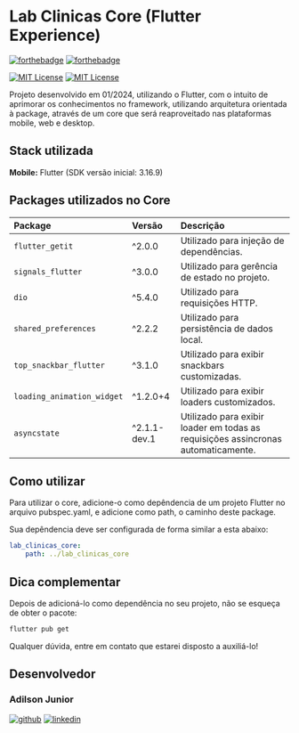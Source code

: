 # Lab Clinicas Core (Flutter Experience)

[![forthebadge](https://forthebadge.com/images/badges/made-with-flutter.svg)](http://forthebadge.com)
[![forthebadge](https://forthebadge.com/images/badges/powered-by-coffee.svg)](http://forthebadge.com)

[![MIT License](https://img.shields.io/badge/Flutter-3.16.9-blue)](https://docs.flutter.dev/release/release-notes)
[![MIT License](https://img.shields.io/badge/Dart-3.2.6-blue)](https://docs.flutter.dev/release/release-notes)

Projeto desenvolvido em 01/2024, utilizando o Flutter, com o intuito de aprimorar os conhecimentos no framework, utilizando arquitetura orientada à package, através de um core que será reaproveitado nas plataformas mobile, web e desktop.

## Stack utilizada

**Mobile:** Flutter (SDK versão inicial: 3.16.9)

## Packages utilizados no Core

| Package                    | Versão | Descrição                                         |
| :----------------          | :----- | :------------------------------------------------ |
| `flutter_getit`            | ^2.0.0 | Utilizado para injeção de dependências.           |
| `signals_flutter`          | ^3.0.0 | Utilizado para gerência de estado no projeto.     |
| `dio`                      | ^5.4.0 | Utilizado para requisições HTTP.                  |
| `shared_preferences`       | ^2.2.2 | Utilizado para persistência de dados local.       |
| `top_snackbar_flutter`     | ^3.1.0 | Utilizado para exibir snackbars customizadas.     |
| `loading_animation_widget` | ^1.2.0+4 | Utilizado para exibir loaders customizados.     |
| `asyncstate`               | ^2.1.1-dev.1 | Utilizado para exibir loader em todas as requisições assincronas automaticamente. |

## Como utilizar

Para utilizar o core, adicione-o como depêndencia de um projeto Flutter no arquivo pubspec.yaml, e adicione como path, o caminho deste package.

Sua depêndencia deve ser configurada de forma similar a esta abaixo:

```yaml
lab_clinicas_core:
    path: ../lab_clinicas_core
```

## Dica complementar

Depois de adicioná-lo como dependência no seu projeto, não se esqueça de obter o pacote:

```bash
flutter pub get
```

Qualquer dúvida, entre em contato que estarei disposto a auxiliá-lo!

## Desenvolvedor

### Adilson Junior

[![github](https://img.shields.io/badge/GitHub-100000?style=for-the-badge&logo=github&logoColor=white)](https://github.com/adilsonjuniordev)
[![linkedin](https://img.shields.io/badge/linkedin-0A66C2?style=for-the-badge&logo=linkedin&logoColor=white)](https://www.linkedin.com/in/adilsonjuniordev/)
